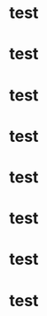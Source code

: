 <!DOCTYPE html>
<html>
<head>
  <meta charset="utf-8">
  <title>JS Bin</title>
  <script>
function change(){
    var d= new Date();
    var h= d.getHours();
     var len=document.getElementsByTagName("h1").length;
     alert(len);
     for (var i=0;i<len;i++){
    document.getElementsByTagName("h1")[i].style.color="coral";
     }
    
   }   
    </script>
</head>
<body>
  <h1 onclick="change()">test</h1>
  <h1>test</h1>
  <h1>test</h1>
  <h1>test</h1>
  <h1>test</h1>
  <h1>test</h1>
  <h1>test</h1>
  <h1>test</h1>
 
</body>
</html>
